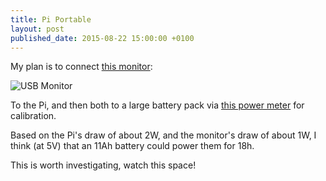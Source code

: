 ```yaml
---
title: Pi Portable
layout: post
published_date: 2015-08-22 15:00:00 +0100
---
```


My plan is to connect [this monitor](http://www.amazon.com/AOC-E1649FWU-USB-Powered-Portable-Monitor/dp/B005SEZR0G/ref=sr_1_1/182-8953425-3346443?ie=UTF8&qid=1440360553&sr=8-1&keywords=usb+monitors):

![USB Monitor](http://ws-na.amazon-adsystem.com/widgets/q?_encoding=UTF8&ASIN=B005SEZR0G&Format=_SL250_&ID=AsinImage&MarketPlace=US&ServiceVersion=20070822&WS=1&tag=geblbyjo-20)

To the Pi, and then both to a large battery pack via [this power meter](http://www.amazon.co.uk/DROK-Multimeter-Charging-Detector-Alignment-Red-Blue/dp/B00J4H5I3E%3Fpsc%3D1%26SubscriptionId%3DAKIAILSHYYTFIVPWUY6Q%26tag%3Dduc08-21%26linkCode%3Dxm2%26camp%3D2025%26creative%3D165953%26creativeASIN%3DB00J4H5I3E) for calibration.

Based on the Pi's draw of about 2W, and the monitor's draw of about 1W, I think (at 5V) that an 11Ah battery could power them for 18h.

This is worth investigating, watch this space!
